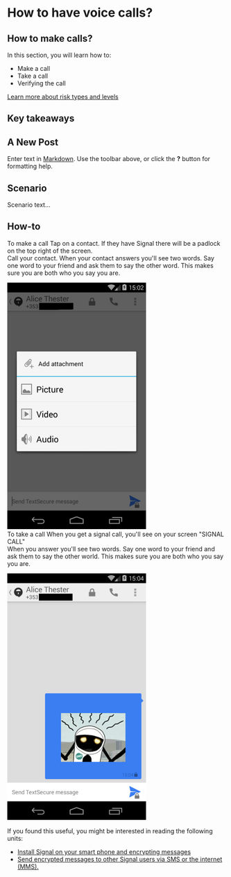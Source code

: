 # How to have voice calls?
## How to make calls?
In this section, you will learn how to:
 * Make a call
 * Take a call
 * Verifying the call

[Learn more about risk types and levels](resources/risk-assessment.md)


## Key takeaways
## A New Post

Enter text in [Markdown](http://daringfireball.net/projects/markdown/). Use the toolbar above, or click the **?** button for formatting help.


## Scenario
Scenario text...


## How-to
To make a call
Tap on a contact. If they have Signal there will be a padlock on the top right of the screen.
<br>
Call your contact. 
When your contact answers you'll see two words.
Say one word to your friend and ask them to say the other word. 
This makes sure you are both who you say you are.

![10s.png](10s.png)
<br>
To take a call
When you get a signal call, you'll see on your screen "SIGNAL CALL"
<br>
When you answer you'll see two words. 
Say one word to your friend and ask them to say the other world. 
This makes sure you are both who you say you are.

![11s.png](11s.png)


If you found this useful, you might be interested in reading the following units:
 - [Install Signal on your smart phone and encrypting messages](en/topics/tool-2-signal/0-getting-started/4-howto-install.md)
 - [Send encrypted messages to other Signal users via SMS or the internet (MMS).](en/topics/tool-2-signal/1-messaging/1-intro.md)


